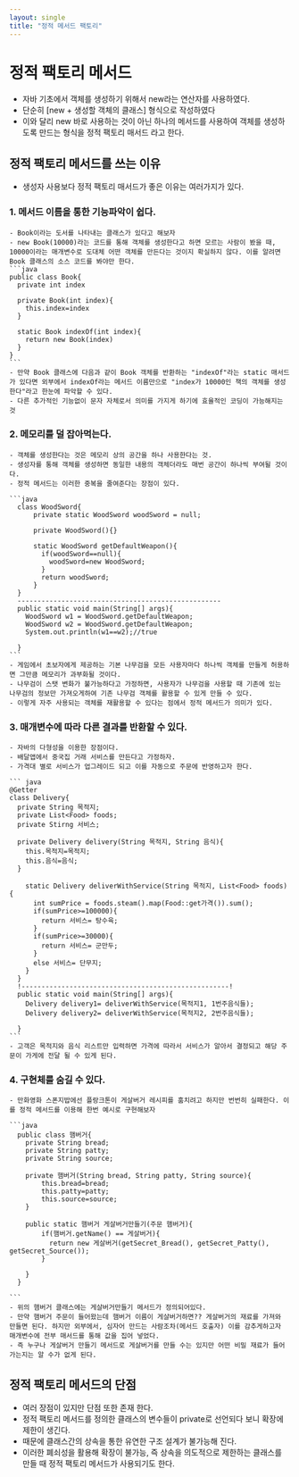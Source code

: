 ```yaml
---
layout: single
title: "정적 메서드 팩토리"
---
```



# 정적 팩토리 메서드
  - 자바 기초에서 객체를 생성하기 위해서 new라는 연산자를 사용하였다.
  - 단순히 [new + 생성할 객체의 클래스] 형식으로 작성하였다
  - 이와 달리 new 바로 사용하는 것이 아닌 하나의 메서드를 사용하여 객체를 생성하도록 만드는 형식을 정적 팩토리 매서드 라고 한다.

## 정적 팩토리 메서드를 쓰는 이유
  - 생성자 사용보다 정적 팩토리 매서드가 좋은 이유는 여러가지가 있다.

### 1. 메서드 이름을 통한 기능파악이 쉽다.
    - Book이라는 도서를 나타내는 클래스가 있다고 해보자
    - new Book(10000)라는 코드를 통해 객체를 생성한다고 하면 모르는 사람이 봤을 때, 10000이라는 매개변수로 도대체 어떤 객체를 만든다는 것이지 확실하지 않다. 이를 알려면 Book 클래스의 소스 코드를 봐야만 한다.
    ```java
    public class Book{
      private int index

      private Book(int index){
        this.index=index
      }

      static Book indexOf(int index){
        return new Book(index)
      }
    }
    ```
    - 만약 Book 클래스에 다음과 같이 Book 객체를 반환하는 "indexOf"라는 static 매서드가 있다면 외부에서 indexOf라는 메서드 이름만으로 "index가 10000인 책의 객체를 생성한다"라고 한눈에 파악할 수 있다.
    - 다른 추가적인 기능없이 문자 자체로서 의미를 가지게 하기에 효율적인 코딩이 가능해지는 것

### 2. 메모리를 덜 잡아먹는다.
    - 객체를 생성한다는 것은 메모리 상의 공간을 하나 사용한다는 것.
    - 생성자를 통해 객체를 생성하면 동일한 내용의 객체더라도 매번 공간이 하나씩 부여될 것이다.
    - 정적 메서드는 이러한 중복을 줄여준다는 장점이 있다.

    ```java
      class WoodSword{
          private static WoodSword woodSword = null;

          private WoodSword(){}

          static WoodSword getDefaultWeapon(){
            if(woodSword==null){
              woodSword=new WoodSword;
            }
            return woodSword;
          }
      }
      ---------------------------------------------------
      public static void main(String[] args){
        WoodSword w1 = WoodSword.getDefaultWeapon;
        WoodSword w2 = WoodSword.getDefaultWeapon;
        System.out.println(w1==w2);//true

      }
    ```
    - 게임에서 초보자에게 제공하는 기본 나무검을 모든 사용자마다 하나씩 객체를 만들게 허용하면 그만큼 메모리가 과부화될 것이다.
    - 나무검이 스탯 변화가 불가능하다고 가정하면, 사용자가 나무검을 사용할 때 기존에 있는 나무검의 정보만 가져오게하여 기존 나무검 객체를 활용할 수 있게 만들 수 있다.
    - 이렇게 자주 사용되는 객체를 재활용할 수 있다는 점에서 정적 메서드가 의미가 있다.

### 3. 매개변수에 따라 다른 결과를 반환할 수 있다.
    - 자바의 다형성을 이용한 장점이다.
    - 배달앱에서 중국집 거래 서비스를 만든다고 가정하자.
    - 가격대 별로 서비스가 업그레이드 되고 이를 자동으로 주문에 반영하고자 한다.

    ``` java
    @Getter
    class Delivery{
      private String 목적지;
      private List<Food> foods;
      private Stirng 서비스;

      private Delivery delivery(String 목적지, String 음식){
        this.목적지=목적지;
        this.음식=음식;
      }

        static Delivery deliverWithService(String 목적지, List<Food> foods){
          int sumPrice = foods.steam().map(Food::get가격()).sum();
          if(sumPrice>=100000){
            return 서비스= 탕수육;
          }
          if(sumPrice>=30000){
            return 서비스= 군만두;
          }
          else 서비스= 단무지;
        }
      }
      !----------------------------------------------------!
      public static void main(String[] args){
        Delivery delivery1= deliverWithService(목적지1, 1번주음식들);
        Delivery delivery2= deliverWithService(목적지2, 2번주음식들);

      }
    ```
    - 고객은 목적지와 음식 리스트만 입력하면 가격에 따라서 서비스가 알아서 결정되고 해당 주문이 가게에 전달 될 수 있게 된다.

### 4. 구현체를 숨길 수 있다.
    - 만화영화 스폰지밥에선 플랑크톤이 게살버거 레시피를 훔치려고 하지만 번번히 실패한다. 이를 정적 메서드를 이용해 한번 예시로 구현해보자

    ```java
      public class 햄버거{
        private String bread;
        private String patty;
        private String source;

        private 햄버거(String bread, String patty, String source){
            this.bread=bread;
            this.patty=patty;
            this.source=source;
        }

        public static 햄버거 게살버거만들기(주문 햄버거){
            if(햄버거.getName() == 게살버거){
              return new 게살버거(getSecret_Bread(), getSecret_Patty(), getSecret_Source());
            }

        }
      }

    ```    
    - 위의 햄버거 클래스에는 게살버거만들기 메서드가 정의되어있다.
    - 만약 햄버거 주문이 들어왔는데 햄버거 이름이 게살버거하면?? 게살버거의 재료를 가져와 만들면 된다. 하지만 외부에서, 심자어 만드는 사람조차(메서드 호출자) 이를 감추게하고자 매개변수에 전부 매서드를 통해 값을 집어 넣었다.
    - 즉 누구나 게살버거 만들기 메서드로 게살버거를 만들 수는 있지만 어떤 비밀 재료가 들어가는지는 알 수가 없게 된다.


## 정적 팩토리 메서드의 단점
  - 여러 장점이 있지만 단점 또한 존재 한다.
  - 정적 팩토리 메서드를 정의한 클래스의 변수들이 private로 선언되다 보니 확장에 제한이 생긴다.
  - 때문에 클래스간의 상속을 통한 유연한 구조 설계가 불가능해 진다.
  - 이러한 폐쇠성을 활용해 확장이 불가능, 즉 상속을 의도적으로 제한하는 클래스를 만들 때 정적 팩토리 메서드가 사용되기도 한다.
